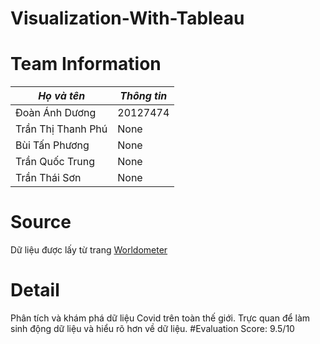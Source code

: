 # Visualization-With-Tableau
# Team Information
|*Họ và tên*|*Thông tin*|
|--------|----------------|
|Đoàn Ánh Dương|20127474|
|Trần Thị Thanh Phú|None|
|Bùi Tấn Phương|None|
|Trần Quốc Trung|None|
|Trần Thái Sơn|None|
# Source
Dữ liệu được lấy từ trang [Worldometer](https://www.worldometers.info/coronavirus/)
# Detail
Phân tích và khám phá dữ liệu Covid trên toàn thế giới.
Trực quan để làm sinh động dữ liệu và hiểu rõ hơn về dữ liệu.
#Evaluation
Score: 9.5/10
